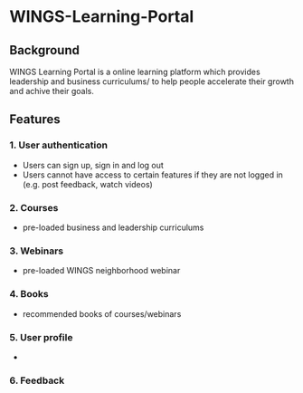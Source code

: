 # WINGS-Learning-Portal
## Background
WINGS Learning Portal is a online learning platform which provides leadership and business curriculums/ to help people accelerate their growth and achive their goals.

## Features
### 1. User authentication
* Users can sign up, sign in and log out
* Users cannot have access to certain features if they are not logged in (e.g. post feedback, watch videos)

### 2. Courses
* pre-loaded business and leadership curriculums

### 3. Webinars
* pre-loaded WINGS neighborhood webinar

### 4. Books
* recommended books of courses/webinars

### 5. User profile
* 

### 6. Feedback
